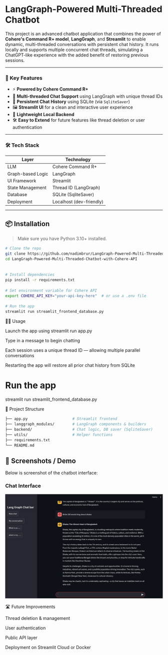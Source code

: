 # LangGraph-Powered Multi-Threaded Chatbot

This project is an advanced chatbot application that combines the power of **Cohere's Command R+ model**, **LangGraph**, and **Streamlit** to enable dynamic, multi-threaded conversations with persistent chat history. It runs locally and supports multiple concurrent chat threads, simulating a ChatGPT-like experience with the added benefit of restoring previous sessions.

---


### 🧠 Key Features

- ⚡ **Powered by Cohere Command R+**
- 🔄 **Multi-threaded Chat Support** using LangGraph with unique thread IDs
- 💬 **Persistent Chat History** using SQLite (via `SqliteSaver`)
- 🖼️ **Streamlit UI** for a clean and interactive user experience
- 🔧 **Lightweight Local Backend**
- 🛠️ **Easy to Extend** for future features like thread deletion or user authentication

---

### 🛠 Tech Stack

| Layer             | Technology               |
|------------------|--------------------------|
| LLM               | Cohere Command R+        |
| Graph-based Logic | LangGraph                |
| UI Framework      | Streamlit                |
| State Management  | Thread ID (LangGraph)    |
| Database          | SQLite (SqliteSaver)     |
| Deployment        | Localhost (dev-friendly) |

---

## 📦 Installation

> Make sure you have Python 3.10+ installed.

```bash
# Clone the repo
git clone https://github.com/nadimbrur/LangGraph-Powered-Multi-Threaded-Chatbot-with-Cohere-API.git
cd LangGraph-Powered-Multi-Threaded-Chatbot-with-Cohere-API


# Install dependencies
pip install -r requirements.txt

# Set environment variable for Cohere API
export COHERE_API_KEY="your-api-key-here"  # or use a .env file

# Run the app
streamlit run streamlit_frontend_database.py
```
🧑‍💻 Usage

Launch the app using streamlit run app.py

Type in a message to begin chatting

Each session uses a unique thread ID — allowing multiple parallel conversations

Restarting the app will restore all prior chat history from SQLite

# Run the app
streamlit run streamlit_frontend_database.py


📁 Project Structure
```bash
├── app.py                    # Streamlit frontend
├── langgraph_modules/        # LangGraph components & builders
├── backend/                  # Chat logic, DB saver (SqliteSaver)
├── utils/                    # Helper functions
├── requirements.txt
└── README.md
```

## 📸 Screenshots / Demo

Below is screenshot of the chatbot interface:

### Chat Interface

![Chat Interface](Demo.png)






🛣️ Future Improvements

 Thread deletion & management

 User authentication

 Public API layer

 Deployment on Streamlit Cloud or Docker
